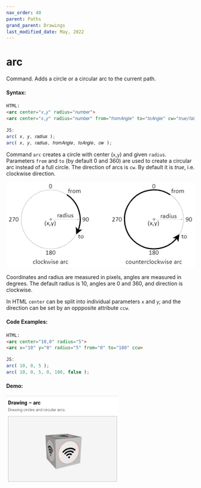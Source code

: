 ```yaml
---
nav_order: 40
parent: Paths
grand_parent: Drawings
last_modified_date: May, 2022
---
```


# arc

Command. Adds a circle оr a circular arc to the current path.


#### Syntax:
```html
HTML:
<arc center="𝑥,𝑦" radius="𝑛𝑢𝑚𝑏𝑒𝑟">
<arc center="𝑥,𝑦" radius="𝑛𝑢𝑚𝑏𝑒𝑟" from="𝑓𝑟𝑜𝑚𝐴𝑛𝑔𝑙𝑒" to="𝑡𝑜𝐴𝑛𝑔𝑙𝑒" cw="𝑡𝑟𝑢𝑒/𝑓𝑎𝑙𝑠𝑒">
```
```js
JS:
arc( 𝑥, 𝑦, 𝑟𝑎𝑑𝑖𝑢𝑠 );
arc( 𝑥, 𝑦, 𝑟𝑎𝑑𝑖𝑢𝑠, 𝑓𝑟𝑜𝑚𝐴𝑛𝑔𝑙𝑒, 𝑡𝑜𝐴𝑛𝑔𝑙𝑒, 𝑐𝑤 );
```


Command `arc` creates a circle with center (`x`,`y`) and given `radius`.
Parameters `from` and `to` (by default 0 and 360) are used to create a circular
arc instead of a full circle. The direction of arcs is `cw`. By default it is
*true*, i.e. clockwise direction.


<img src="../images/drawing-arc.png">


Coordinates and radius are measured in pixels, angles are measured in degrees.
The default radius is 10, angles are 0 and 360, and direction is clockwise.

In HTML `center` can be split into individual parameters `x` and `y`; and the
direction can be set by an oppposite attribute `ccw`.

#### Code Examples:
```html
HTML:
<arc center="10,0" radius="5">
<arc x="10" y="0" radius="5" from="0" to="180" ccw>
```
```js
JS:
arc( 10, 0, 5 );
arc( 10, 0, 5, 0, 180, false );
```

#### Demo:
[<kbd><img src="../../examples/snapshots/drawing-arc.jpg" width="300"></kbd>](../../examples/drawing-arc.html)
